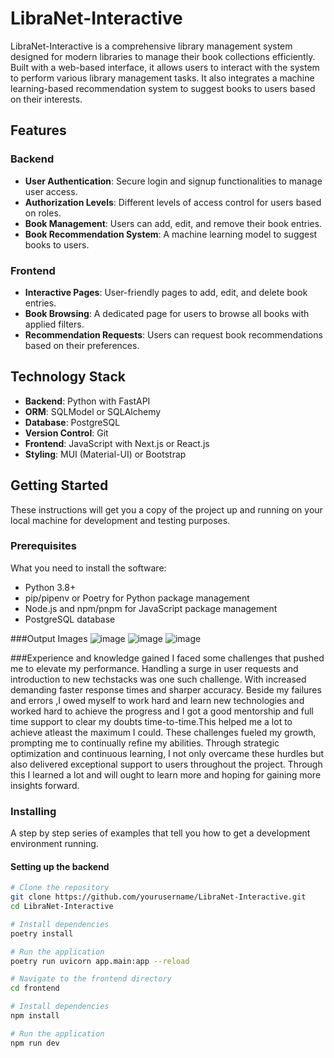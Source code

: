 # LibraNet-Interactive

LibraNet-Interactive is a comprehensive library management system designed for modern libraries to manage their book collections efficiently. Built with a web-based interface, it allows users to interact with the system to perform various library management tasks. It also integrates a machine learning-based recommendation system to suggest books to users based on their interests.

## Features

### Backend

- **User Authentication**: Secure login and signup functionalities to manage user access.
- **Authorization Levels**: Different levels of access control for users based on roles.
- **Book Management**: Users can add, edit, and remove their book entries.
- **Book Recommendation System**: A machine learning model to suggest books to users.

### Frontend

- **Interactive Pages**: User-friendly pages to add, edit, and delete book entries.
- **Book Browsing**: A dedicated page for users to browse all books with applied filters.
- **Recommendation Requests**: Users can request book recommendations based on their preferences.

## Technology Stack

- **Backend**: Python with FastAPI
- **ORM**: SQLModel or SQLAlchemy
- **Database**: PostgreSQL
- **Version Control**: Git
- **Frontend**: JavaScript with Next.js or React.js
- **Styling**: MUI (Material-UI) or Bootstrap

## Getting Started

These instructions will get you a copy of the project up and running on your local machine for development and testing purposes.

### Prerequisites

What you need to install the software:

- Python 3.8+
- pip/pipenv or Poetry for Python package management
- Node.js and npm/pnpm for JavaScript package management
- PostgreSQL database

###Output Images
![image](https://github.com/aarya098/library-management-system/assets/135094271/9c2887ce-d67d-4468-90a0-11cce8d40751)
![image](https://github.com/aarya098/library-management-system/assets/135094271/6aa979ab-ccb7-42fe-a2b2-19920b29db50)
![image](https://github.com/aarya098/library-management-system/assets/135094271/cb4ba930-1cc6-4e97-8555-0f5f4940ec3c)

###Experience and knowledge gained 
 I faced some  challenges that pushed me to elevate my performance. Handling a surge in user requests and introduction to new techstacks was one such challenge. With increased demanding faster response times and sharper accuracy. Beside my failures and errors ,I owed myself to work hard and learn new technologies and worked hard to achieve the progress and I got a good mentorship and full time support to clear my doubts time-to-time.This helped me a lot to achieve atleast the maximum I could.
 These challenges fueled my growth, prompting me to continually refine my abilities. Through strategic optimization and continuous learning, I not only overcame these hurdles but also delivered exceptional support to users throughout the project. Through this I learned a lot and will ought to learn more and hoping for gaining more insights forward.

### Installing

A step by step series of examples that tell you how to get a development environment running.

#### Setting up the backend



```bash
# Clone the repository
git clone https://github.com/yourusername/LibraNet-Interactive.git
cd LibraNet-Interactive

# Install dependencies
poetry install

# Run the application
poetry run uvicorn app.main:app --reload

# Navigate to the frontend directory
cd frontend

# Install dependencies
npm install

# Run the application
npm run dev

